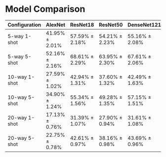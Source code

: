 # Model Comparison

| Configuration | AlexNet | ResNet18 | ResNet50 | DenseNet121 | DenseNet201 | MobileNetV2 | EfficientNetB0 |
|--------------|---------|-----------|--------|-------------|-------------|--------------|----------------|
| 5-way 1-shot | 41.95% ± 2.01% | 57.59% ± 2.18% | 54.21% ± 2.23% | 55.16% ± 2.08% | 58.52% ± 2.36% | 53.61% ± 2.06% | 52.13% ± 2.14% |
| 5-way 5-shot | 52.16% ± 2.16% | 68.61% ± 2.29% | 63.95% ± 2.30% | 67.61% ± 2.06% | 69.51% ± 2.06% | 60.49% ± 2.57% | 64.13% ± 2.31% |
| 10-way 1-shot | 27.59% ± 1.02% | 42.94% ± 1.31% | 37.60% ± 1.32% | 42.49% ± 1.63% | 43.88% ± 1.57% | 36.21% ± 1.34% | 37.79% ± 1.19% |
| 10-way 5-shot | 34.90% ± 1.24% | 55.34% ± 1.56% | 49.28% ± 1.35% | 57.15% ± 1.51% | 55.45% ± 1.50% | 45.50% ± 1.57% | 47.37% ± 1.57% |
| 20-way 1-shot | 17.13% ± 0.76% | 31.39% ± 1.07% | 27.90% ± 0.94% | 31.61% ± 1.08% | 31.97% ± 1.20% | 24.27% ± 0.90% | 25.27% ± 0.91% |
| 20-way 5-shot | 22.75% ± 0.78% | 42.61% ± 0.97% | 38.16% ± 0.98% | 43.69% ± 0.96% | 44.47% ± 1.05% | 32.93% ± 0.92% | 33.36% ± 0.88% |
